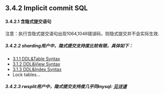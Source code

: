 ## 3.4.2 Implicit commit SQL
#### 3.4.2.1 含隐式提交语句
注意：执行含隐式提交语句出现1064,1046错误码，则隐式提交并不会实际生效.

##### 3.4.2.2 sharding用户中，隐式提交支持度比较有限，具体如下：
* [3.1.1 DDL&Table Syntax](../3.1_DDL/3.1.1_DDL&Table_Syntax.md)
* [3.1.2 DDL&View Syntax](../3.1_DDL/3.1.2_DDL&View_Syntax.md)
* [3.1.3 DDL&Index Syntax](../3.1_DDL/3.1.3_DDL&Index_Syntax.md)
* Lock tables...  

##### 3.4.2.3 rwsplit用户中，隐式提交支持度几乎同mysql:  [见详请](https://dev.mysql.com/doc/refman/8.0/en/implicit-commit.html)


